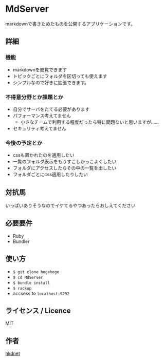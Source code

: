 MdServer
====

markdownで書きためたものを公開するアプリケーションです。

## 詳細

### 機能

* markdownを閲覧できます
* トピックごとにフォルダを区切っても使えます
* シンプルなので好きに拡張できます。

### 不得意分野とか課題とか

* 自分でサーバをたてる必要があります
* パフォーマンス考えてません
  * 小さなチームで利用する程度だったら特に問題ないと思いますが……
* セキュリティ考えてません

### 今後の予定とか

* cssも置かれたのを適用したい
* 一覧のフォルダ表示をもうすこしかっこよくしたい
* フォルダにアクセスしたらその中の一覧を出したい
* フォルダごとにcss適用したりしたい

## 対抗馬

いっぱいありそうなのでイケてるやつあったらおしえてください

## 必要要件

* Ruby
* Bundler

## 使い方

* `$ git clone hogehoge`
* `$ cd MdServer`
* `$ bundle install`
* `$ rackup`
* accsess to `localhost:9292`

## ライセンス / Licence

MIT

## 作者

[hkdnet](https://github.com/hkdnet)
